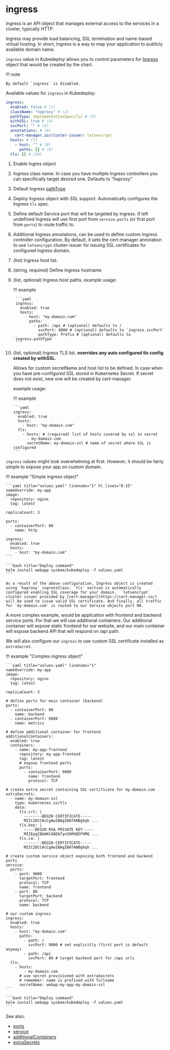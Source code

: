 # ingress

Ingress is an API object that manages external access to the services in a cluster, typically HTTP.

Ingress may provide load balancing, SSL termination and name-based virtual hosting.
In short, Ingress is a way to map your application to publicly available domain name.

`ingress` value in Kubedeploy allows you to control parameters for [Ingress](https://kubernetes.io/docs/concepts/services-networking/ingress/) object that would be created by the chart.


!!! note

    By default `ingress` is disabled.

Available values for `ingress` in Kubedeploy:

```yaml
ingress:
  enabled: false # (1)
  className: "haproxy" # (2)
  pathType: ImplementationSpecific # (3)
  withSSL: true # (4)
  svcPort: "" # (5)
  annotations: # (6)
    cert-manager.io/cluster-issuer: letsencrypt
  hosts: # (7)
    - host: "" # (8)
      paths: [] # (9)
  tls: [] # (10)
```

1. Enable Ingres object
2. Ingress class name. In case you have multiple Ingress controllers you can specifically target desired one. Defaults to "haproxy"
3. Default Ingress [pathType](https://kubernetes.io/docs/concepts/services-networking/ingress/#path-types)
4. Deploy Ingress object with SSL support. Automatically configures the Ingress `tls` spec.
5. Define default Service port that will be targeted by Ingress. If left undefined Ingress will use first port from `service.ports` (or first port from `ports`) to route traffic to.
6. Additional Ingress annotations, can be used to define custom Ingress controller configuration. By default, it sets the cert-manager annotation to use `letsencrypt` cluster-issuer for issuing SSL certificates for configured ingress domain.
7. (list) Ingress host list.
8. (string, required) Define Ingress hostname
9. (list, optional) Ingress host paths.
    example usage:

    !!! example

        ```yaml
        ingress:
          enabled: true
          hosts:
            - host: "my-domain.com"
              paths:
                - path: /api # (optional) defaults to /
                  svcPort: 8080 # (optional) defaults to `ingress.svcPort`
                  pathType: Prefix # (optional) defaults to `ingress.pathType`
        ```

10. (list, optional) Ingress TLS list.
    **overrides any auto configured tls config created by withSSL**.

    Allows for custom secretName and host list to be defined. In case when you have
    pre-configured SSL stored in Kubernetes Secret.
    If secret does not exist, new one will be created by cert-manager.

    example usage:

    !!! example

        ```yaml
        ingress:
          enabled: true
          hosts:
            - host: "my-domain.com"
          tls:
            - hosts: # (required) list of hosts covered by ssl in secret
              - my-domain.com
              secretName: my-domain-ssl # name of secret where SSL is configured
        ```

`ingress` values might look overwhelming at first. However, it should be fairly simple to expose your app on custom domain.

!!! example "Simple ingress object"

    ```yaml title="values.yaml" linenums="1" hl_lines="8-15"
    nameOverride: my-app
    image:
      repository: nginx
      tag: latest

    replicaCount: 3

    ports:
      - containerPort: 80
        name: http

    ingress:
      enabled: true
      hosts:
        - host: "my-domain.com"
    ```

    ```bash title="Deploy command"
    helm install webapp sysbee/kubedeploy -f values.yaml
    ```

    As a result of the above configuration, Ingress object is created using `haproxy` ingressClass. `tls` section is automatically configured enabling SSL coverage for your domain.  `letsencrypt` cluster issuer provided by [cert-manager](https://cert-manager.io/) will be used to issue valid SSL certificate. And finally, all traffic for `my-domain.com` is routed to our Service objects port 80.


A more complex example, would be application with frontend and backend service ports. For that we will use additional containers.
Our additional container will expose static frontend for our website, and our main container will expose backend API that will respond on /api path.

We will also configure our `ingress` to use custom SSL certificate installed as `extraSecret`.

!!! example "Complex ingress object"

    ```yaml title="values.yaml" linenums="1"
    nameOverride: my-app
    image:
      repository: nginx
      tag: latest

    replicaCount: 3

    # define ports for main container (backend)
    ports:
      - containerPort: 80
        name: backend
      - containerPort: 8080
        name: metrics

    # define additional container for frontend
    additionalContainers:
      enabled: true
      containers:
        - name: my-app-frontend
          repository: my-app-frontend
          tag: latest
          # expose frontend ports
          ports:
            - containerPort: 9000
              name: frontend
              protocol: TCP

    # create extra secret containing SSL certificate for my-domain.com
    extraSecrets:
      - name: my-domain-ssl
        type: kubernetes.io/tls
        data:
          tls.crt: |
            --------BEGIN CERTIFICATE-----
            MIIC2DCCAcCgAwIBAgIBATANBgkqh ...
          tls.key: |
            -----BEGIN RSA PRIVATE KEY-----
            MIIEpgIBAAKCAQEA7yn3bRHQ5FHMQ ...
          tls.ca: |
            --------BEGIN CERTIFICATE-----
            MIIC2DCCAcCgAwIBAgIBATANBgkqh ...

    # create custom service object exposing both frontend and backend ports
    service:
      ports:
        - port: 9000
          targetPort: frontend
          protocol: TCP
          name: frontend
        - port: 80
          targetPort: backend
          protocol: TCP
          name: backend

    # our custom ingress
    ingress:
      enabled: true
      hosts:
        - host: "my-domain.com"
          paths:
            - path: /
              svcPort: 9000 # set explicitly (first port is default anyway)
            - path: /api
              svcPort: 80 # target backend port for /api urls
      tls:
        - hosts:
            - my-domain.com
          # use secret provisioned with extraSecrets
          # remember: name is prefixed with fullname
          secretName: webap-my-app-my-domain-ssl
    ```

    ```bash title="Deploy command"
    helm install webapp sysbee/kubedeploy -f values.yaml
    ```


See also:

- [ports](ports.md)
- [service](service.md)
- [additionalContainers](additionalcontainers.md)
- [extraSecrets](extrasecrets.md)
